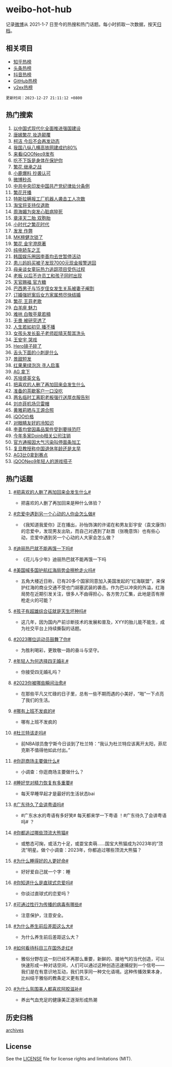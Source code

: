 # weibo-hot-hub

记录[微博](https://www.weibo.com)从 2021-1-7 日至今的热搜和热门话题。每小时抓取一次数据，按天[归档](archives)。

## 相关项目

- [知乎热榜](https://github.com/lonnyzhang423/zhihu-hot-hub)
- [头条热榜](https://github.com/lonnyzhang423/toutiao-hot-hub)
- [抖音热榜](https://github.com/lonnyzhang423/douyin-hot-hub)
- [GitHub热榜](https://github.com/lonnyzhang423/github-hot-hub)
- [v2ex热榜](https://github.com/lonnyzhang423/v2ex-hot-hub)


`更新时间：2023-12-27 21:11:12 +0800`

## 热门搜索

1. [以中国式现代化全面推进强国建设](https://m.weibo.cn/search?containerid=100103type%3D1%26t%3D10%26q%3D%23%E4%BB%A5%E4%B8%AD%E5%9B%BD%E5%BC%8F%E7%8E%B0%E4%BB%A3%E5%8C%96%E5%85%A8%E9%9D%A2%E6%8E%A8%E8%BF%9B%E5%BC%BA%E5%9B%BD%E5%BB%BA%E8%AE%BE%23&stream_entry_id=51&isnewpage=1&extparam=seat%3D1%26pos%3D0%26cate%3D10103%26stream_entry_id%3D51%26q%3D%2523%25E4%25BB%25A5%25E4%25B8%25AD%25E5%259B%25BD%25E5%25BC%258F%25E7%258E%25B0%25E4%25BB%25A3%25E5%258C%2596%25E5%2585%25A8%25E9%259D%25A2%25E6%258E%25A8%25E8%25BF%259B%25E5%25BC%25BA%25E5%259B%25BD%25E5%25BB%25BA%25E8%25AE%25BE%2523%26filter_type%3Drealtimehot%26c_type%3D51%26dgr%3D0%26display_time%3D1703682671%26pre_seqid%3D1703682671203029872224)
1. [唐嫣繁花 妆造颠覆](https://m.weibo.cn/search?containerid=100103type%3D1%26t%3D10%26q%3D%E5%94%90%E5%AB%A3%E7%B9%81%E8%8A%B1+%E5%A6%86%E9%80%A0%E9%A2%A0%E8%A6%86&stream_entry_id=31&isnewpage=1&extparam=seat%3D1%26filter_type%3Drealtimehot%26band_rank%3D1%26realpos%3D1%26c_type%3D31%26pos%3D0%26stream_entry_id%3D31%26lcate%3D5001%26flag%3D2%26cate%3D5001%26q%3D%25E5%2594%2590%25E5%25AB%25A3%25E7%25B9%2581%25E8%258A%25B1%2520%25E5%25A6%2586%25E9%2580%25A0%25E9%25A2%25A0%25E8%25A6%2586%26dgr%3D0%26display_time%3D1703682671%26pre_seqid%3D1703682671203029872224)
1. [柯洁 今后不会再发动态](https://m.weibo.cn/search?containerid=100103type%3D1%26t%3D10%26q%3D%E6%9F%AF%E6%B4%81+%E4%BB%8A%E5%90%8E%E4%B8%8D%E4%BC%9A%E5%86%8D%E5%8F%91%E5%8A%A8%E6%80%81&stream_entry_id=31&isnewpage=1&extparam=seat%3D1%26filter_type%3Drealtimehot%26band_rank%3D2%26realpos%3D2%26c_type%3D31%26pos%3D1%26stream_entry_id%3D31%26lcate%3D5001%26flag%3D2%26cate%3D5001%26q%3D%25E6%259F%25AF%25E6%25B4%2581%2520%25E4%25BB%258A%25E5%2590%258E%25E4%25B8%258D%25E4%25BC%259A%25E5%2586%258D%25E5%258F%2591%25E5%258A%25A8%25E6%2580%2581%26dgr%3D0%26display_time%3D1703682671%26pre_seqid%3D1703682671203029872224)
1. [我国八纵八横高铁网建成约80%](https://m.weibo.cn/search?containerid=100103type%3D1%26t%3D10%26q%3D%23%E6%88%91%E5%9B%BD%E5%85%AB%E7%BA%B5%E5%85%AB%E6%A8%AA%E9%AB%98%E9%93%81%E7%BD%91%E5%BB%BA%E6%88%90%E7%BA%A680%25%23&stream_entry_id=31&isnewpage=1&extparam=seat%3D1%26filter_type%3Drealtimehot%26band_rank%3D3%26realpos%3D3%26c_type%3D31%26pos%3D2%26stream_entry_id%3D31%26lcate%3D5001%26flag%3D0%26cate%3D5001%26q%3D%2523%25E6%2588%2591%25E5%259B%25BD%25E5%2585%25AB%25E7%25BA%25B5%25E5%2585%25AB%25E6%25A8%25AA%25E9%25AB%2598%25E9%2593%2581%25E7%25BD%2591%25E5%25BB%25BA%25E6%2588%2590%25E7%25BA%25A680%2525%2523%26dgr%3D0%26display_time%3D1703682671%26pre_seqid%3D1703682671203029872224)
1. [来看iQOONeo9发布](https://m.weibo.cn/search?containerid=100103type%3D1%26t%3D10%26q%3D%23%E6%9D%A5%E7%9C%8BiQOONeo9%E5%8F%91%E5%B8%83%23&stream_entry_id=31&isnewpage=1&extparam=seat%3D1%26topic_ad%3D1%26adid%3D216024%26band_rank%3D4%26is_ad_pos%3D1%26c_type%3D31%26pos%3D3%26stream_entry_id%3D31%26filter_type%3Drealtimehot%26lcate%3D5001%26cate%3D5001%26q%3D%2523%25E6%259D%25A5%25E7%259C%258BiQOONeo9%25E5%258F%2591%25E5%25B8%2583%2523%26dgr%3D0%26display_time%3D1703682671%26pre_seqid%3D1703682671203029872224)
1. [吃不下饭是身体在保护你](https://m.weibo.cn/search?containerid=100103type%3D1%26t%3D10%26q%3D%E5%90%83%E4%B8%8D%E4%B8%8B%E9%A5%AD%E6%98%AF%E8%BA%AB%E4%BD%93%E5%9C%A8%E4%BF%9D%E6%8A%A4%E4%BD%A0&stream_entry_id=31&isnewpage=1&extparam=seat%3D1%26filter_type%3Drealtimehot%26band_rank%3D4%26realpos%3D4%26c_type%3D31%26pos%3D4%26stream_entry_id%3D31%26lcate%3D5001%26flag%3D2%26cate%3D5001%26q%3D%25E5%2590%2583%25E4%25B8%258D%25E4%25B8%258B%25E9%25A5%25AD%25E6%2598%25AF%25E8%25BA%25AB%25E4%25BD%2593%25E5%259C%25A8%25E4%25BF%259D%25E6%258A%25A4%25E4%25BD%25A0%26dgr%3D0%26display_time%3D1703682671%26pre_seqid%3D1703682671203029872224)
1. [繁花 继承之战](https://m.weibo.cn/search?containerid=100103type%3D1%26t%3D10%26q%3D%E7%B9%81%E8%8A%B1+%E7%BB%A7%E6%89%BF%E4%B9%8B%E6%88%98&stream_entry_id=31&isnewpage=1&extparam=seat%3D1%26filter_type%3Drealtimehot%26band_rank%3D5%26realpos%3D5%26c_type%3D31%26pos%3D5%26stream_entry_id%3D31%26lcate%3D5001%26flag%3D1%26cate%3D5001%26q%3D%25E7%25B9%2581%25E8%258A%25B1%2520%25E7%25BB%25A7%25E6%2589%25BF%25E4%25B9%258B%25E6%2588%2598%26dgr%3D0%26display_time%3D1703682671%26pre_seqid%3D1703682671203029872224)
1. [小鹿爆料 抄袭认可](https://m.weibo.cn/search?containerid=100103type%3D1%26t%3D10%26q%3D%E5%B0%8F%E9%B9%BF%E7%88%86%E6%96%99+%E6%8A%84%E8%A2%AD%E8%AE%A4%E5%8F%AF&stream_entry_id=31&isnewpage=1&extparam=seat%3D1%26filter_type%3Drealtimehot%26band_rank%3D6%26realpos%3D6%26c_type%3D31%26pos%3D6%26stream_entry_id%3D31%26lcate%3D5001%26flag%3D0%26cate%3D5001%26q%3D%25E5%25B0%258F%25E9%25B9%25BF%25E7%2588%2586%25E6%2596%2599%2520%25E6%258A%2584%25E8%25A2%25AD%25E8%25AE%25A4%25E5%258F%25AF%26dgr%3D0%26display_time%3D1703682671%26pre_seqid%3D1703682671203029872224)
1. [微博秒杀](https://m.weibo.cn/search?containerid=100103type%3D1%26t%3D10%26q%3D%23%E5%BE%AE%E5%8D%9A%E7%A7%92%E6%9D%80%23&stream_entry_id=31&isnewpage=1&extparam=seat%3D1%26adid%3D215471%26band_rank%3D7%26is_ad_pos%3D1%26c_type%3D31%26pos%3D7%26stream_entry_id%3D31%26filter_type%3Drealtimehot%26lcate%3D5001%26cate%3D5001%26q%3D%2523%25E5%25BE%25AE%25E5%258D%259A%25E7%25A7%2592%25E6%259D%2580%2523%26dgr%3D0%26display_time%3D1703682671%26pre_seqid%3D1703682671203029872224)
1. [中共中央印发中国共产党纪律处分条例](https://m.weibo.cn/search?containerid=100103type%3D1%26t%3D10%26q%3D%23%E4%B8%AD%E5%85%B1%E4%B8%AD%E5%A4%AE%E5%8D%B0%E5%8F%91%E4%B8%AD%E5%9B%BD%E5%85%B1%E4%BA%A7%E5%85%9A%E7%BA%AA%E5%BE%8B%E5%A4%84%E5%88%86%E6%9D%A1%E4%BE%8B%23&stream_entry_id=31&isnewpage=1&extparam=seat%3D1%26filter_type%3Drealtimehot%26band_rank%3D7%26realpos%3D7%26c_type%3D31%26pos%3D8%26stream_entry_id%3D31%26lcate%3D5001%26flag%3D1%26cate%3D5001%26q%3D%2523%25E4%25B8%25AD%25E5%2585%25B1%25E4%25B8%25AD%25E5%25A4%25AE%25E5%258D%25B0%25E5%258F%2591%25E4%25B8%25AD%25E5%259B%25BD%25E5%2585%25B1%25E4%25BA%25A7%25E5%2585%259A%25E7%25BA%25AA%25E5%25BE%258B%25E5%25A4%2584%25E5%2588%2586%25E6%259D%25A1%25E4%25BE%258B%2523%26dgr%3D0%26display_time%3D1703682671%26pre_seqid%3D1703682671203029872224)
1. [繁花开播](https://m.weibo.cn/search?containerid=100103type%3D1%26t%3D10%26q%3D%E7%B9%81%E8%8A%B1%E5%BC%80%E6%92%AD&stream_entry_id=31&isnewpage=1&extparam=seat%3D1%26filter_type%3Drealtimehot%26band_rank%3D8%26realpos%3D8%26c_type%3D31%26pos%3D9%26stream_entry_id%3D31%26lcate%3D5001%26flag%3D0%26cate%3D5001%26q%3D%25E7%25B9%2581%25E8%258A%25B1%25E5%25BC%2580%25E6%2592%25AD%26dgr%3D0%26display_time%3D1703682671%26pre_seqid%3D1703682671203029872224)
1. [特斯拉瞒报工厂机器人袭击工人次数](https://m.weibo.cn/search?containerid=100103type%3D1%26t%3D10%26q%3D%23%E7%89%B9%E6%96%AF%E6%8B%89%E7%9E%92%E6%8A%A5%E5%B7%A5%E5%8E%82%E6%9C%BA%E5%99%A8%E4%BA%BA%E8%A2%AD%E5%87%BB%E5%B7%A5%E4%BA%BA%E6%AC%A1%E6%95%B0%23&stream_entry_id=31&isnewpage=1&extparam=seat%3D1%26filter_type%3Drealtimehot%26band_rank%3D9%26realpos%3D9%26c_type%3D31%26pos%3D10%26stream_entry_id%3D31%26lcate%3D5001%26flag%3D1%26cate%3D5001%26q%3D%2523%25E7%2589%25B9%25E6%2596%25AF%25E6%258B%2589%25E7%259E%2592%25E6%258A%25A5%25E5%25B7%25A5%25E5%258E%2582%25E6%259C%25BA%25E5%2599%25A8%25E4%25BA%25BA%25E8%25A2%25AD%25E5%2587%25BB%25E5%25B7%25A5%25E4%25BA%25BA%25E6%25AC%25A1%25E6%2595%25B0%2523%26dgr%3D0%26display_time%3D1703682671%26pre_seqid%3D1703682671203029872224)
1. [淘宝将支持仅退款](https://m.weibo.cn/search?containerid=100103type%3D1%26t%3D10%26q%3D%23%E6%B7%98%E5%AE%9D%E5%B0%86%E6%94%AF%E6%8C%81%E4%BB%85%E9%80%80%E6%AC%BE%23&stream_entry_id=31&isnewpage=1&extparam=seat%3D1%26filter_type%3Drealtimehot%26band_rank%3D10%26realpos%3D10%26c_type%3D31%26pos%3D11%26stream_entry_id%3D31%26lcate%3D5001%26flag%3D0%26cate%3D5001%26q%3D%2523%25E6%25B7%2598%25E5%25AE%259D%25E5%25B0%2586%25E6%2594%25AF%25E6%258C%2581%25E4%25BB%2585%25E9%2580%2580%25E6%25AC%25BE%2523%26dgr%3D0%26display_time%3D1703682671%26pre_seqid%3D1703682671203029872224)
1. [周海媚为突发心脏病猝死](https://m.weibo.cn/search?containerid=100103type%3D1%26t%3D10%26q%3D%23%E5%91%A8%E6%B5%B7%E5%AA%9A%E4%B8%BA%E7%AA%81%E5%8F%91%E5%BF%83%E8%84%8F%E7%97%85%E7%8C%9D%E6%AD%BB%23&stream_entry_id=31&isnewpage=1&extparam=seat%3D1%26filter_type%3Drealtimehot%26band_rank%3D11%26realpos%3D11%26c_type%3D31%26pos%3D12%26stream_entry_id%3D31%26lcate%3D5001%26flag%3D2%26cate%3D5001%26q%3D%2523%25E5%2591%25A8%25E6%25B5%25B7%25E5%25AA%259A%25E4%25B8%25BA%25E7%25AA%2581%25E5%258F%2591%25E5%25BF%2583%25E8%2584%258F%25E7%2597%2585%25E7%258C%259D%25E6%25AD%25BB%2523%26dgr%3D0%26display_time%3D1703682671%26pre_seqid%3D1703682671203029872224)
1. [章泽天二胎 双胞胎](https://m.weibo.cn/search?containerid=100103type%3D1%26t%3D10%26q%3D%E7%AB%A0%E6%B3%BD%E5%A4%A9%E4%BA%8C%E8%83%8E+%E5%8F%8C%E8%83%9E%E8%83%8E&stream_entry_id=31&isnewpage=1&extparam=seat%3D1%26filter_type%3Drealtimehot%26band_rank%3D12%26realpos%3D12%26c_type%3D31%26pos%3D13%26stream_entry_id%3D31%26lcate%3D5001%26flag%3D2%26cate%3D5001%26q%3D%25E7%25AB%25A0%25E6%25B3%25BD%25E5%25A4%25A9%25E4%25BA%258C%25E8%2583%258E%2520%25E5%258F%258C%25E8%2583%259E%25E8%2583%258E%26dgr%3D0%26display_time%3D1703682671%26pre_seqid%3D1703682671203029872224)
1. [小时代之繁花时代](https://m.weibo.cn/search?containerid=100103type%3D1%26t%3D10%26q%3D%E5%B0%8F%E6%97%B6%E4%BB%A3%E4%B9%8B%E7%B9%81%E8%8A%B1%E6%97%B6%E4%BB%A3&stream_entry_id=31&isnewpage=1&extparam=seat%3D1%26filter_type%3Drealtimehot%26band_rank%3D13%26realpos%3D13%26c_type%3D31%26pos%3D14%26stream_entry_id%3D31%26lcate%3D5001%26flag%3D1%26cate%3D5001%26q%3D%25E5%25B0%258F%25E6%2597%25B6%25E4%25BB%25A3%25E4%25B9%258B%25E7%25B9%2581%25E8%258A%25B1%25E6%2597%25B6%25E4%25BB%25A3%26dgr%3D0%26display_time%3D1703682671%26pre_seqid%3D1703682671203029872224)
1. [发发 作弊](https://m.weibo.cn/search?containerid=100103type%3D1%26t%3D10%26q%3D%E5%8F%91%E5%8F%91+%E4%BD%9C%E5%BC%8A&stream_entry_id=31&isnewpage=1&extparam=seat%3D1%26filter_type%3Drealtimehot%26band_rank%3D14%26realpos%3D14%26c_type%3D31%26pos%3D15%26stream_entry_id%3D31%26lcate%3D5001%26flag%3D1%26cate%3D5001%26q%3D%25E5%258F%2591%25E5%258F%2591%2520%25E4%25BD%259C%25E5%25BC%258A%26dgr%3D0%26display_time%3D1703682671%26pre_seqid%3D1703682671203029872224)
1. [MK檀健次锁了](https://m.weibo.cn/search?containerid=100103type%3D1%26t%3D10%26q%3D%23MK%E6%AA%80%E5%81%A5%E6%AC%A1%E9%94%81%E4%BA%86%23&stream_entry_id=31&isnewpage=1&extparam=seat%3D1%26adid%3D216356%26band_rank%3D15%26realpos%3D15%26filter_type%3Drealtimehot%26lcate%3D5001%26pos%3D16%26stream_entry_id%3D31%26flag%3D0%26cate%3D5001%26c_type%3D31%26q%3D%2523MK%25E6%25AA%2580%25E5%2581%25A5%25E6%25AC%25A1%25E9%2594%2581%25E4%25BA%2586%2523%26dgr%3D0%26display_time%3D1703682671%26pre_seqid%3D1703682671203029872224)
1. [繁花 金宇澄原著](https://m.weibo.cn/search?containerid=100103type%3D1%26t%3D10%26q%3D%E7%B9%81%E8%8A%B1+%E9%87%91%E5%AE%87%E6%BE%84%E5%8E%9F%E8%91%97&stream_entry_id=31&isnewpage=1&extparam=seat%3D1%26filter_type%3Drealtimehot%26band_rank%3D16%26realpos%3D16%26c_type%3D31%26pos%3D17%26stream_entry_id%3D31%26lcate%3D5001%26flag%3D1%26cate%3D5001%26q%3D%25E7%25B9%2581%25E8%258A%25B1%2520%25E9%2587%2591%25E5%25AE%2587%25E6%25BE%2584%25E5%258E%259F%25E8%2591%2597%26dgr%3D0%26display_time%3D1703682671%26pre_seqid%3D1703682671203029872224)
1. [纯电轿车之王](https://m.weibo.cn/search?containerid=100103type%3D1%26t%3D10%26q%3D%23%E7%BA%AF%E7%94%B5%E8%BD%BF%E8%BD%A6%E4%B9%8B%E7%8E%8B%23&stream_entry_id=31&isnewpage=1&extparam=seat%3D1%26adid%3D216028%26band_rank%3D17%26realpos%3D17%26filter_type%3Drealtimehot%26lcate%3D5001%26pos%3D18%26stream_entry_id%3D31%26flag%3D0%26cate%3D5001%26c_type%3D31%26q%3D%2523%25E7%25BA%25AF%25E7%2594%25B5%25E8%25BD%25BF%25E8%25BD%25A6%25E4%25B9%258B%25E7%258E%258B%2523%26dgr%3D0%26display_time%3D1703682671%26pre_seqid%3D1703682671203029872224)
1. [韩国娱乐圈因李善均去世暂停活动](https://m.weibo.cn/search?containerid=100103type%3D1%26t%3D10%26q%3D%23%E9%9F%A9%E5%9B%BD%E5%A8%B1%E4%B9%90%E5%9C%88%E5%9B%A0%E6%9D%8E%E5%96%84%E5%9D%87%E5%8E%BB%E4%B8%96%E6%9A%82%E5%81%9C%E6%B4%BB%E5%8A%A8%23&stream_entry_id=31&isnewpage=1&extparam=seat%3D1%26filter_type%3Drealtimehot%26band_rank%3D18%26realpos%3D18%26c_type%3D31%26pos%3D19%26stream_entry_id%3D31%26lcate%3D5001%26flag%3D2%26cate%3D5001%26q%3D%2523%25E9%259F%25A9%25E5%259B%25BD%25E5%25A8%25B1%25E4%25B9%2590%25E5%259C%2588%25E5%259B%25A0%25E6%259D%258E%25E5%2596%2584%25E5%259D%2587%25E5%258E%25BB%25E4%25B8%2596%25E6%259A%2582%25E5%2581%259C%25E6%25B4%25BB%25E5%258A%25A8%2523%26dgr%3D0%26display_time%3D1703682671%26pre_seqid%3D1703682671203029872224)
1. [患儿妈妈买被子发现7000元现金报警送回](https://m.weibo.cn/search?containerid=100103type%3D1%26t%3D10%26q%3D%23%E6%82%A3%E5%84%BF%E5%A6%88%E5%A6%88%E4%B9%B0%E8%A2%AB%E5%AD%90%E5%8F%91%E7%8E%B07000%E5%85%83%E7%8E%B0%E9%87%91%E6%8A%A5%E8%AD%A6%E9%80%81%E5%9B%9E%23&stream_entry_id=31&isnewpage=1&extparam=seat%3D1%26filter_type%3Drealtimehot%26band_rank%3D19%26realpos%3D19%26c_type%3D31%26pos%3D20%26stream_entry_id%3D31%26lcate%3D5001%26flag%3D32768%26cate%3D5001%26q%3D%2523%25E6%2582%25A3%25E5%2584%25BF%25E5%25A6%2588%25E5%25A6%2588%25E4%25B9%25B0%25E8%25A2%25AB%25E5%25AD%2590%25E5%258F%2591%25E7%258E%25B07000%25E5%2585%2583%25E7%258E%25B0%25E9%2587%2591%25E6%258A%25A5%25E8%25AD%25A6%25E9%2580%2581%25E5%259B%259E%2523%26dgr%3D0%26display_time%3D1703682671%26pre_seqid%3D1703682671203029872224)
1. [母亲谈女童玩热力追踪项目受伤过程](https://m.weibo.cn/search?containerid=100103type%3D1%26t%3D10%26q%3D%23%E6%AF%8D%E4%BA%B2%E8%B0%88%E5%A5%B3%E7%AB%A5%E7%8E%A9%E7%83%AD%E5%8A%9B%E8%BF%BD%E8%B8%AA%E9%A1%B9%E7%9B%AE%E5%8F%97%E4%BC%A4%E8%BF%87%E7%A8%8B%23&stream_entry_id=31&isnewpage=1&extparam=seat%3D1%26filter_type%3Drealtimehot%26band_rank%3D20%26realpos%3D20%26c_type%3D31%26pos%3D21%26stream_entry_id%3D31%26lcate%3D5001%26flag%3D1%26cate%3D5001%26q%3D%2523%25E6%25AF%258D%25E4%25BA%25B2%25E8%25B0%2588%25E5%25A5%25B3%25E7%25AB%25A5%25E7%258E%25A9%25E7%2583%25AD%25E5%258A%259B%25E8%25BF%25BD%25E8%25B8%25AA%25E9%25A1%25B9%25E7%259B%25AE%25E5%258F%2597%25E4%25BC%25A4%25E8%25BF%2587%25E7%25A8%258B%2523%26dgr%3D0%26display_time%3D1703682671%26pre_seqid%3D1703682671203029872224)
1. [老板 以后不许员工和孩子同时出现](https://m.weibo.cn/search?containerid=100103type%3D1%26t%3D10%26q%3D%E8%80%81%E6%9D%BF+%E4%BB%A5%E5%90%8E%E4%B8%8D%E8%AE%B8%E5%91%98%E5%B7%A5%E5%92%8C%E5%AD%A9%E5%AD%90%E5%90%8C%E6%97%B6%E5%87%BA%E7%8E%B0&stream_entry_id=31&isnewpage=1&extparam=seat%3D1%26filter_type%3Drealtimehot%26band_rank%3D21%26realpos%3D21%26c_type%3D31%26pos%3D22%26stream_entry_id%3D31%26lcate%3D5001%26flag%3D1%26cate%3D5001%26q%3D%25E8%2580%2581%25E6%259D%25BF%2520%25E4%25BB%25A5%25E5%2590%258E%25E4%25B8%258D%25E8%25AE%25B8%25E5%2591%2598%25E5%25B7%25A5%25E5%2592%258C%25E5%25AD%25A9%25E5%25AD%2590%25E5%2590%258C%25E6%2597%25B6%25E5%2587%25BA%25E7%258E%25B0%26dgr%3D0%26display_time%3D1703682671%26pre_seqid%3D1703682671203029872224)
1. [天官赐福 官方糖](https://m.weibo.cn/search?containerid=100103type%3D1%26t%3D10%26q%3D%E5%A4%A9%E5%AE%98%E8%B5%90%E7%A6%8F+%E5%AE%98%E6%96%B9%E7%B3%96&stream_entry_id=31&isnewpage=1&extparam=seat%3D1%26filter_type%3Drealtimehot%26band_rank%3D22%26realpos%3D22%26c_type%3D31%26pos%3D23%26stream_entry_id%3D31%26lcate%3D5001%26flag%3D1%26cate%3D5001%26q%3D%25E5%25A4%25A9%25E5%25AE%2598%25E8%25B5%2590%25E7%25A6%258F%2520%25E5%25AE%2598%25E6%2596%25B9%25E7%25B3%2596%26dgr%3D0%26display_time%3D1703682671%26pre_seqid%3D1703682671203029872224)
1. [巴西男子与15岁侄女发生关系被妻子阉割](https://m.weibo.cn/search?containerid=100103type%3D1%26t%3D10%26q%3D%23%E5%B7%B4%E8%A5%BF%E7%94%B7%E5%AD%90%E4%B8%8E15%E5%B2%81%E4%BE%84%E5%A5%B3%E5%8F%91%E7%94%9F%E5%85%B3%E7%B3%BB%E8%A2%AB%E5%A6%BB%E5%AD%90%E9%98%89%E5%89%B2%23&stream_entry_id=31&isnewpage=1&extparam=seat%3D1%26filter_type%3Drealtimehot%26band_rank%3D23%26realpos%3D23%26c_type%3D31%26pos%3D24%26stream_entry_id%3D31%26lcate%3D5001%26flag%3D0%26cate%3D5001%26q%3D%2523%25E5%25B7%25B4%25E8%25A5%25BF%25E7%2594%25B7%25E5%25AD%2590%25E4%25B8%258E15%25E5%25B2%2581%25E4%25BE%2584%25E5%25A5%25B3%25E5%258F%2591%25E7%2594%259F%25E5%2585%25B3%25E7%25B3%25BB%25E8%25A2%25AB%25E5%25A6%25BB%25E5%25AD%2590%25E9%2598%2589%25E5%2589%25B2%2523%26dgr%3D0%26display_time%3D1703682671%26pre_seqid%3D1703682671203029872224)
1. [订婚强奸案后女方家属想尽快结婚](https://m.weibo.cn/search?containerid=100103type%3D1%26t%3D10%26q%3D%23%E8%AE%A2%E5%A9%9A%E5%BC%BA%E5%A5%B8%E6%A1%88%E5%90%8E%E5%A5%B3%E6%96%B9%E5%AE%B6%E5%B1%9E%E6%83%B3%E5%B0%BD%E5%BF%AB%E7%BB%93%E5%A9%9A%23&stream_entry_id=31&isnewpage=1&extparam=seat%3D1%26filter_type%3Drealtimehot%26band_rank%3D24%26realpos%3D24%26c_type%3D31%26pos%3D25%26stream_entry_id%3D31%26lcate%3D5001%26flag%3D1%26cate%3D5001%26q%3D%2523%25E8%25AE%25A2%25E5%25A9%259A%25E5%25BC%25BA%25E5%25A5%25B8%25E6%25A1%2588%25E5%2590%258E%25E5%25A5%25B3%25E6%2596%25B9%25E5%25AE%25B6%25E5%25B1%259E%25E6%2583%25B3%25E5%25B0%25BD%25E5%25BF%25AB%25E7%25BB%2593%25E5%25A9%259A%2523%26dgr%3D0%26display_time%3D1703682671%26pre_seqid%3D1703682671203029872224)
1. [繁花 王菲老歌](https://m.weibo.cn/search?containerid=100103type%3D1%26t%3D10%26q%3D%E7%B9%81%E8%8A%B1+%E7%8E%8B%E8%8F%B2%E8%80%81%E6%AD%8C&stream_entry_id=31&isnewpage=1&extparam=seat%3D1%26filter_type%3Drealtimehot%26band_rank%3D25%26realpos%3D25%26c_type%3D31%26pos%3D26%26stream_entry_id%3D31%26lcate%3D5001%26flag%3D1%26cate%3D5001%26q%3D%25E7%25B9%2581%25E8%258A%25B1%2520%25E7%258E%258B%25E8%258F%25B2%25E8%2580%2581%25E6%25AD%258C%26dgr%3D0%26display_time%3D1703682671%26pre_seqid%3D1703682671203029872224)
1. [白羊座 魅力](https://m.weibo.cn/search?containerid=100103type%3D1%26t%3D10%26q%3D%E7%99%BD%E7%BE%8A%E5%BA%A7+%E9%AD%85%E5%8A%9B&stream_entry_id=31&isnewpage=1&extparam=seat%3D1%26filter_type%3Drealtimehot%26band_rank%3D26%26realpos%3D26%26c_type%3D31%26pos%3D27%26stream_entry_id%3D31%26lcate%3D5001%26flag%3D1%26cate%3D5001%26q%3D%25E7%2599%25BD%25E7%25BE%258A%25E5%25BA%25A7%2520%25E9%25AD%2585%25E5%258A%259B%26dgr%3D0%26display_time%3D1703682671%26pre_seqid%3D1703682671203029872224)
1. [难哄 白敬亭章若楠](https://m.weibo.cn/search?containerid=100103type%3D1%26t%3D10%26q%3D%E9%9A%BE%E5%93%84+%E7%99%BD%E6%95%AC%E4%BA%AD%E7%AB%A0%E8%8B%A5%E6%A5%A0&stream_entry_id=31&isnewpage=1&extparam=seat%3D1%26filter_type%3Drealtimehot%26band_rank%3D27%26realpos%3D27%26c_type%3D31%26pos%3D28%26stream_entry_id%3D31%26lcate%3D5001%26flag%3D0%26cate%3D5001%26q%3D%25E9%259A%25BE%25E5%2593%2584%2520%25E7%2599%25BD%25E6%2595%25AC%25E4%25BA%25AD%25E7%25AB%25A0%25E8%258B%25A5%25E6%25A5%25A0%26dgr%3D0%26display_time%3D1703682671%26pre_seqid%3D1703682671203029872224)
1. [无畏 被研究透了](https://m.weibo.cn/search?containerid=100103type%3D1%26t%3D10%26q%3D%E6%97%A0%E7%95%8F+%E8%A2%AB%E7%A0%94%E7%A9%B6%E9%80%8F%E4%BA%86&stream_entry_id=31&isnewpage=1&extparam=seat%3D1%26filter_type%3Drealtimehot%26band_rank%3D28%26realpos%3D28%26c_type%3D31%26pos%3D29%26stream_entry_id%3D31%26lcate%3D5001%26flag%3D1%26cate%3D5001%26q%3D%25E6%2597%25A0%25E7%2595%258F%2520%25E8%25A2%25AB%25E7%25A0%2594%25E7%25A9%25B6%25E9%2580%258F%25E4%25BA%2586%26dgr%3D0%26display_time%3D1703682671%26pre_seqid%3D1703682671203029872224)
1. [人生若如初见 播不播](https://m.weibo.cn/search?containerid=100103type%3D1%26t%3D10%26q%3D%E4%BA%BA%E7%94%9F%E8%8B%A5%E5%A6%82%E5%88%9D%E8%A7%81+%E6%92%AD%E4%B8%8D%E6%92%AD&stream_entry_id=31&isnewpage=1&extparam=seat%3D1%26filter_type%3Drealtimehot%26band_rank%3D29%26realpos%3D29%26c_type%3D31%26pos%3D30%26stream_entry_id%3D31%26lcate%3D5001%26flag%3D0%26cate%3D5001%26q%3D%25E4%25BA%25BA%25E7%2594%259F%25E8%258B%25A5%25E5%25A6%2582%25E5%2588%259D%25E8%25A7%2581%2520%25E6%2592%25AD%25E4%25B8%258D%25E6%2592%25AD%26dgr%3D0%26display_time%3D1703682671%26pre_seqid%3D1703682671203029872224)
1. [女孩头发长虱子老师趁晴天帮其洗头](https://m.weibo.cn/search?containerid=100103type%3D1%26t%3D10%26q%3D%23%E5%A5%B3%E5%AD%A9%E5%A4%B4%E5%8F%91%E9%95%BF%E8%99%B1%E5%AD%90%E8%80%81%E5%B8%88%E8%B6%81%E6%99%B4%E5%A4%A9%E5%B8%AE%E5%85%B6%E6%B4%97%E5%A4%B4%23&stream_entry_id=31&isnewpage=1&extparam=seat%3D1%26filter_type%3Drealtimehot%26band_rank%3D30%26realpos%3D30%26c_type%3D31%26pos%3D31%26stream_entry_id%3D31%26lcate%3D5001%26flag%3D32768%26cate%3D5001%26q%3D%2523%25E5%25A5%25B3%25E5%25AD%25A9%25E5%25A4%25B4%25E5%258F%2591%25E9%2595%25BF%25E8%2599%25B1%25E5%25AD%2590%25E8%2580%2581%25E5%25B8%2588%25E8%25B6%2581%25E6%2599%25B4%25E5%25A4%25A9%25E5%25B8%25AE%25E5%2585%25B6%25E6%25B4%2597%25E5%25A4%25B4%2523%26dgr%3D0%26display_time%3D1703682671%26pre_seqid%3D1703682671203029872224)
1. [王安宇 哭戏](https://m.weibo.cn/search?containerid=100103type%3D1%26t%3D10%26q%3D%E7%8E%8B%E5%AE%89%E5%AE%87+%E5%93%AD%E6%88%8F&stream_entry_id=31&isnewpage=1&extparam=seat%3D1%26filter_type%3Drealtimehot%26band_rank%3D31%26realpos%3D31%26c_type%3D31%26pos%3D32%26stream_entry_id%3D31%26lcate%3D5001%26flag%3D0%26cate%3D5001%26q%3D%25E7%258E%258B%25E5%25AE%2589%25E5%25AE%2587%2520%25E5%2593%25AD%25E6%2588%258F%26dgr%3D0%26display_time%3D1703682671%26pre_seqid%3D1703682671203029872224)
1. [Hero镜子碎了](https://m.weibo.cn/search?containerid=100103type%3D1%26t%3D10%26q%3D%23Hero%E9%95%9C%E5%AD%90%E7%A2%8E%E4%BA%86%23&stream_entry_id=31&isnewpage=1&extparam=seat%3D1%26filter_type%3Drealtimehot%26band_rank%3D32%26realpos%3D32%26c_type%3D31%26pos%3D33%26stream_entry_id%3D31%26lcate%3D5001%26flag%3D0%26cate%3D5001%26q%3D%2523Hero%25E9%2595%259C%25E5%25AD%2590%25E7%25A2%258E%25E4%25BA%2586%2523%26dgr%3D0%26display_time%3D1703682671%26pre_seqid%3D1703682671203029872224)
1. [舌头下面的小刺是什么](https://m.weibo.cn/search?containerid=100103type%3D1%26t%3D10%26q%3D%E8%88%8C%E5%A4%B4%E4%B8%8B%E9%9D%A2%E7%9A%84%E5%B0%8F%E5%88%BA%E6%98%AF%E4%BB%80%E4%B9%88&stream_entry_id=31&isnewpage=1&extparam=seat%3D1%26filter_type%3Drealtimehot%26band_rank%3D33%26realpos%3D33%26c_type%3D31%26pos%3D34%26stream_entry_id%3D31%26lcate%3D5001%26flag%3D1%26cate%3D5001%26q%3D%25E8%2588%258C%25E5%25A4%25B4%25E4%25B8%258B%25E9%259D%25A2%25E7%259A%2584%25E5%25B0%258F%25E5%2588%25BA%25E6%2598%25AF%25E4%25BB%2580%25E4%25B9%2588%26dgr%3D0%26display_time%3D1703682671%26pre_seqid%3D1703682671203029872224)
1. [景甜短发](https://m.weibo.cn/search?containerid=100103type%3D1%26t%3D10%26q%3D%E6%99%AF%E7%94%9C%E7%9F%AD%E5%8F%91&stream_entry_id=31&isnewpage=1&extparam=seat%3D1%26filter_type%3Drealtimehot%26band_rank%3D34%26realpos%3D34%26c_type%3D31%26pos%3D35%26stream_entry_id%3D31%26lcate%3D5001%26flag%3D0%26cate%3D5001%26q%3D%25E6%2599%25AF%25E7%2594%259C%25E7%259F%25AD%25E5%258F%2591%26dgr%3D0%26display_time%3D1703682671%26pre_seqid%3D1703682671203029872224)
1. [红果果绿泡泡 寻人启事](https://m.weibo.cn/search?containerid=100103type%3D1%26t%3D10%26q%3D%E7%BA%A2%E6%9E%9C%E6%9E%9C%E7%BB%BF%E6%B3%A1%E6%B3%A1+%E5%AF%BB%E4%BA%BA%E5%90%AF%E4%BA%8B&stream_entry_id=31&isnewpage=1&extparam=seat%3D1%26filter_type%3Drealtimehot%26band_rank%3D35%26realpos%3D35%26c_type%3D31%26pos%3D36%26stream_entry_id%3D31%26lcate%3D5001%26flag%3D0%26cate%3D5001%26q%3D%25E7%25BA%25A2%25E6%259E%259C%25E6%259E%259C%25E7%25BB%25BF%25E6%25B3%25A1%25E6%25B3%25A1%2520%25E5%25AF%25BB%25E4%25BA%25BA%25E5%2590%25AF%25E4%25BA%258B%26dgr%3D0%26display_time%3D1703682671%26pre_seqid%3D1703682671203029872224)
1. [AG 拿下](https://m.weibo.cn/search?containerid=100103type%3D1%26t%3D10%26q%3DAG+%E6%8B%BF%E4%B8%8B&stream_entry_id=31&isnewpage=1&extparam=seat%3D1%26filter_type%3Drealtimehot%26band_rank%3D36%26realpos%3D36%26c_type%3D31%26pos%3D37%26stream_entry_id%3D31%26lcate%3D5001%26flag%3D0%26cate%3D5001%26q%3DAG%2520%25E6%258B%25BF%25E4%25B8%258B%26dgr%3D0%26display_time%3D1703682671%26pre_seqid%3D1703682671203029872224)
1. [苏培盛英文名](https://m.weibo.cn/search?containerid=100103type%3D1%26t%3D10%26q%3D%E8%8B%8F%E5%9F%B9%E7%9B%9B%E8%8B%B1%E6%96%87%E5%90%8D&stream_entry_id=31&isnewpage=1&extparam=seat%3D1%26filter_type%3Drealtimehot%26band_rank%3D37%26realpos%3D37%26c_type%3D31%26pos%3D38%26stream_entry_id%3D31%26lcate%3D5001%26flag%3D1%26cate%3D5001%26q%3D%25E8%258B%258F%25E5%259F%25B9%25E7%259B%259B%25E8%258B%25B1%25E6%2596%2587%25E5%2590%258D%26dgr%3D0%26display_time%3D1703682671%26pre_seqid%3D1703682671203029872224)
1. [把喜欢的人删了再加回来会发生什么](https://m.weibo.cn/search?containerid=100103type%3D1%26t%3D10%26q%3D%23%E6%8A%8A%E5%96%9C%E6%AC%A2%E7%9A%84%E4%BA%BA%E5%88%A0%E4%BA%86%E5%86%8D%E5%8A%A0%E5%9B%9E%E6%9D%A5%E4%BC%9A%E5%8F%91%E7%94%9F%E4%BB%80%E4%B9%88%23&stream_entry_id=31&isnewpage=1&extparam=seat%3D1%26filter_type%3Drealtimehot%26band_rank%3D38%26realpos%3D38%26c_type%3D31%26pos%3D39%26stream_entry_id%3D31%26lcate%3D5001%26flag%3D0%26cate%3D5001%26q%3D%2523%25E6%258A%258A%25E5%2596%259C%25E6%25AC%25A2%25E7%259A%2584%25E4%25BA%25BA%25E5%2588%25A0%25E4%25BA%2586%25E5%2586%258D%25E5%258A%25A0%25E5%259B%259E%25E6%259D%25A5%25E4%25BC%259A%25E5%258F%2591%25E7%2594%259F%25E4%25BB%2580%25E4%25B9%2588%2523%26dgr%3D0%26display_time%3D1703682671%26pre_seqid%3D1703682671203029872224)
1. [准备的茶歇客户一口没吃](https://m.weibo.cn/search?containerid=100103type%3D1%26t%3D10%26q%3D%E5%87%86%E5%A4%87%E7%9A%84%E8%8C%B6%E6%AD%87%E5%AE%A2%E6%88%B7%E4%B8%80%E5%8F%A3%E6%B2%A1%E5%90%83&stream_entry_id=31&isnewpage=1&extparam=seat%3D1%26filter_type%3Drealtimehot%26band_rank%3D39%26realpos%3D39%26c_type%3D31%26pos%3D40%26stream_entry_id%3D31%26lcate%3D5001%26flag%3D1%26cate%3D5001%26q%3D%25E5%2587%2586%25E5%25A4%2587%25E7%259A%2584%25E8%258C%25B6%25E6%25AD%2587%25E5%25AE%25A2%25E6%2588%25B7%25E4%25B8%2580%25E5%258F%25A3%25E6%25B2%25A1%25E5%2590%2583%26dgr%3D0%26display_time%3D1703682671%26pre_seqid%3D1703682671203029872224)
1. [两名临时工离职老板强行送厚衣服告别](https://m.weibo.cn/search?containerid=100103type%3D1%26t%3D10%26q%3D%23%E4%B8%A4%E5%90%8D%E4%B8%B4%E6%97%B6%E5%B7%A5%E7%A6%BB%E8%81%8C%E8%80%81%E6%9D%BF%E5%BC%BA%E8%A1%8C%E9%80%81%E5%8E%9A%E8%A1%A3%E6%9C%8D%E5%91%8A%E5%88%AB%23&stream_entry_id=31&isnewpage=1&extparam=seat%3D1%26filter_type%3Drealtimehot%26band_rank%3D40%26realpos%3D40%26c_type%3D31%26pos%3D41%26stream_entry_id%3D31%26lcate%3D5001%26flag%3D32768%26cate%3D5001%26q%3D%2523%25E4%25B8%25A4%25E5%2590%258D%25E4%25B8%25B4%25E6%2597%25B6%25E5%25B7%25A5%25E7%25A6%25BB%25E8%2581%258C%25E8%2580%2581%25E6%259D%25BF%25E5%25BC%25BA%25E8%25A1%258C%25E9%2580%2581%25E5%258E%259A%25E8%25A1%25A3%25E6%259C%258D%25E5%2591%258A%25E5%2588%25AB%2523%26dgr%3D0%26display_time%3D1703682671%26pre_seqid%3D1703682671203029872224)
1. [刘亦菲机场贝雷帽](https://m.weibo.cn/search?containerid=100103type%3D1%26t%3D10%26q%3D%E5%88%98%E4%BA%A6%E8%8F%B2%E6%9C%BA%E5%9C%BA%E8%B4%9D%E9%9B%B7%E5%B8%BD&stream_entry_id=31&isnewpage=1&extparam=seat%3D1%26filter_type%3Drealtimehot%26band_rank%3D41%26realpos%3D41%26c_type%3D31%26pos%3D42%26stream_entry_id%3D31%26lcate%3D5001%26flag%3D0%26cate%3D5001%26q%3D%25E5%2588%2598%25E4%25BA%25A6%25E8%258F%25B2%25E6%259C%25BA%25E5%259C%25BA%25E8%25B4%259D%25E9%259B%25B7%25E5%25B8%25BD%26dgr%3D0%26display_time%3D1703682671%26pre_seqid%3D1703682671203029872224)
1. [黄雅莉晒与王源合照](https://m.weibo.cn/search?containerid=100103type%3D1%26t%3D10%26q%3D%E9%BB%84%E9%9B%85%E8%8E%89%E6%99%92%E4%B8%8E%E7%8E%8B%E6%BA%90%E5%90%88%E7%85%A7&stream_entry_id=31&isnewpage=1&extparam=seat%3D1%26filter_type%3Drealtimehot%26band_rank%3D42%26realpos%3D42%26c_type%3D31%26pos%3D43%26stream_entry_id%3D31%26lcate%3D5001%26flag%3D0%26cate%3D5001%26q%3D%25E9%25BB%2584%25E9%259B%2585%25E8%258E%2589%25E6%2599%2592%25E4%25B8%258E%25E7%258E%258B%25E6%25BA%2590%25E5%2590%2588%25E7%2585%25A7%26dgr%3D0%26display_time%3D1703682671%26pre_seqid%3D1703682671203029872224)
1. [iQOO价格](https://m.weibo.cn/search?containerid=100103type%3D1%26t%3D10%26q%3DiQOO%E4%BB%B7%E6%A0%BC&stream_entry_id=31&isnewpage=1&extparam=seat%3D1%26filter_type%3Drealtimehot%26band_rank%3D43%26realpos%3D43%26c_type%3D31%26pos%3D44%26stream_entry_id%3D31%26lcate%3D5001%26flag%3D1%26cate%3D5001%26q%3DiQOO%25E4%25BB%25B7%25E6%25A0%25BC%26dgr%3D0%26display_time%3D1703682671%26pre_seqid%3D1703682671203029872224)
1. [对眼睛友好的冷知识](https://m.weibo.cn/search?containerid=100103type%3D1%26t%3D10%26q%3D%E5%AF%B9%E7%9C%BC%E7%9D%9B%E5%8F%8B%E5%A5%BD%E7%9A%84%E5%86%B7%E7%9F%A5%E8%AF%86&stream_entry_id=31&isnewpage=1&extparam=seat%3D1%26filter_type%3Drealtimehot%26band_rank%3D44%26realpos%3D44%26c_type%3D31%26pos%3D45%26stream_entry_id%3D31%26lcate%3D5001%26flag%3D1%26cate%3D5001%26q%3D%25E5%25AF%25B9%25E7%259C%25BC%25E7%259D%259B%25E5%258F%258B%25E5%25A5%25BD%25E7%259A%2584%25E5%2586%25B7%25E7%259F%25A5%25E8%25AF%2586%26dgr%3D0%26display_time%3D1703682671%26pre_seqid%3D1703682671203029872224)
1. [李善均曾因毒品案件受到要挟恐吓](https://m.weibo.cn/search?containerid=100103type%3D1%26t%3D10%26q%3D%23%E6%9D%8E%E5%96%84%E5%9D%87%E6%9B%BE%E5%9B%A0%E6%AF%92%E5%93%81%E6%A1%88%E4%BB%B6%E5%8F%97%E5%88%B0%E8%A6%81%E6%8C%9F%E6%81%90%E5%90%93%23&stream_entry_id=31&isnewpage=1&extparam=seat%3D1%26filter_type%3Drealtimehot%26band_rank%3D45%26realpos%3D45%26c_type%3D31%26pos%3D46%26stream_entry_id%3D31%26lcate%3D5001%26flag%3D0%26cate%3D5001%26q%3D%2523%25E6%259D%258E%25E5%2596%2584%25E5%259D%2587%25E6%259B%25BE%25E5%259B%25A0%25E6%25AF%2592%25E5%2593%2581%25E6%25A1%2588%25E4%25BB%25B6%25E5%258F%2597%25E5%2588%25B0%25E8%25A6%2581%25E6%258C%259F%25E6%2581%2590%25E5%2590%2593%2523%26dgr%3D0%26display_time%3D1703682671%26pre_seqid%3D1703682671203029872224)
1. [今年多家Doinb相关公司注销](https://m.weibo.cn/search?containerid=100103type%3D1%26t%3D10%26q%3D%23%E4%BB%8A%E5%B9%B4%E5%A4%9A%E5%AE%B6Doinb%E7%9B%B8%E5%85%B3%E5%85%AC%E5%8F%B8%E6%B3%A8%E9%94%80%23&stream_entry_id=31&isnewpage=1&extparam=seat%3D1%26filter_type%3Drealtimehot%26band_rank%3D46%26realpos%3D46%26c_type%3D31%26pos%3D47%26stream_entry_id%3D31%26lcate%3D5001%26flag%3D1%26cate%3D5001%26q%3D%2523%25E4%25BB%258A%25E5%25B9%25B4%25E5%25A4%259A%25E5%25AE%25B6Doinb%25E7%259B%25B8%25E5%2585%25B3%25E5%2585%25AC%25E5%258F%25B8%25E6%25B3%25A8%25E9%2594%2580%2523%26dgr%3D0%26display_time%3D1703682671%26pre_seqid%3D1703682671203029872224)
1. [官方通报因大气污染叫停面条加工](https://m.weibo.cn/search?containerid=100103type%3D1%26t%3D10%26q%3D%23%E5%AE%98%E6%96%B9%E9%80%9A%E6%8A%A5%E5%9B%A0%E5%A4%A7%E6%B0%94%E6%B1%A1%E6%9F%93%E5%8F%AB%E5%81%9C%E9%9D%A2%E6%9D%A1%E5%8A%A0%E5%B7%A5%23&stream_entry_id=31&isnewpage=1&extparam=seat%3D1%26filter_type%3Drealtimehot%26band_rank%3D47%26realpos%3D47%26c_type%3D31%26pos%3D48%26stream_entry_id%3D31%26lcate%3D5001%26flag%3D0%26cate%3D5001%26q%3D%2523%25E5%25AE%2598%25E6%2596%25B9%25E9%2580%259A%25E6%258A%25A5%25E5%259B%25A0%25E5%25A4%25A7%25E6%25B0%2594%25E6%25B1%25A1%25E6%259F%2593%25E5%258F%25AB%25E5%2581%259C%25E9%259D%25A2%25E6%259D%25A1%25E5%258A%25A0%25E5%25B7%25A5%2523%26dgr%3D0%26display_time%3D1703682671%26pre_seqid%3D1703682671203029872224)
1. [复旦教授称中国退休年龄还是太早](https://m.weibo.cn/search?containerid=100103type%3D1%26t%3D10%26q%3D%23%E5%A4%8D%E6%97%A6%E6%95%99%E6%8E%88%E7%A7%B0%E4%B8%AD%E5%9B%BD%E9%80%80%E4%BC%91%E5%B9%B4%E9%BE%84%E8%BF%98%E6%98%AF%E5%A4%AA%E6%97%A9%23&stream_entry_id=31&isnewpage=1&extparam=seat%3D1%26filter_type%3Drealtimehot%26band_rank%3D48%26realpos%3D48%26c_type%3D31%26pos%3D49%26stream_entry_id%3D31%26lcate%3D5001%26flag%3D0%26cate%3D5001%26q%3D%2523%25E5%25A4%258D%25E6%2597%25A6%25E6%2595%2599%25E6%258E%2588%25E7%25A7%25B0%25E4%25B8%25AD%25E5%259B%25BD%25E9%2580%2580%25E4%25BC%2591%25E5%25B9%25B4%25E9%25BE%2584%25E8%25BF%2598%25E6%2598%25AF%25E5%25A4%25AA%25E6%2597%25A9%2523%26dgr%3D0%26display_time%3D1703682671%26pre_seqid%3D1703682671203029872224)
1. [AG3比0拿到赛点](https://m.weibo.cn/search?containerid=100103type%3D1%26t%3D10%26q%3D%23AG3%E6%AF%940%E6%8B%BF%E5%88%B0%E8%B5%9B%E7%82%B9%23&stream_entry_id=31&isnewpage=1&extparam=seat%3D1%26filter_type%3Drealtimehot%26band_rank%3D49%26realpos%3D49%26c_type%3D31%26pos%3D50%26stream_entry_id%3D31%26lcate%3D5001%26flag%3D1%26cate%3D5001%26q%3D%2523AG3%25E6%25AF%25940%25E6%258B%25BF%25E5%2588%25B0%25E8%25B5%259B%25E7%2582%25B9%2523%26dgr%3D0%26display_time%3D1703682671%26pre_seqid%3D1703682671203029872224)
1. [iQOONeo9年轻人的游戏搭子](https://m.weibo.cn/search?containerid=100103type%3D1%26t%3D10%26q%3D%23iQOONeo9%E5%B9%B4%E8%BD%BB%E4%BA%BA%E7%9A%84%E6%B8%B8%E6%88%8F%E6%90%AD%E5%AD%90%23&stream_entry_id=31&isnewpage=1&extparam=seat%3D1%26adid%3D216353%26band_rank%3D50%26realpos%3D50%26filter_type%3Drealtimehot%26lcate%3D5001%26pos%3D51%26stream_entry_id%3D31%26flag%3D0%26cate%3D5001%26c_type%3D31%26q%3D%2523iQOONeo9%25E5%25B9%25B4%25E8%25BD%25BB%25E4%25BA%25BA%25E7%259A%2584%25E6%25B8%25B8%25E6%2588%258F%25E6%2590%25AD%25E5%25AD%2590%2523%26dgr%3D0%26display_time%3D1703682671%26pre_seqid%3D1703682671203029872224)

## 热门话题

1. [#把喜欢的人删了再加回来会发生什么#](https://m.weibo.cn/search?containerid=231522type%3D1%26t%3D10%26q%3D%23%E6%8A%8A%E5%96%9C%E6%AC%A2%E7%9A%84%E4%BA%BA%E5%88%A0%E4%BA%86%E5%86%8D%E5%8A%A0%E5%9B%9E%E6%9D%A5%E4%BC%9A%E5%8F%91%E7%94%9F%E4%BB%80%E4%B9%88%23&stream_entry_id=128&isnewpage=1&extparam=seat%3D1%26c_type%3D128%26lcate%3D5004%26cate%3D5004%26pos%3D1-0-0%26unitid%3D1703669235654%26dgr%3D0%26display_time%3D1703682672%26pre_seqid%3D170368267210507117125)
    - 把喜欢的人删了再加回来是种什么体验？

1. [#恋爱中遇到另一个心动的人你会怎么做#](https://m.weibo.cn/search?containerid=231522type%3D1%26t%3D10%26q%3D%23%E6%81%8B%E7%88%B1%E4%B8%AD%E9%81%87%E5%88%B0%E5%8F%A6%E4%B8%80%E4%B8%AA%E5%BF%83%E5%8A%A8%E7%9A%84%E4%BA%BA%E4%BD%A0%E4%BC%9A%E6%80%8E%E4%B9%88%E5%81%9A%23&stream_entry_id=128&isnewpage=1&extparam=seat%3D1%26c_type%3D128%26lcate%3D5004%26cate%3D5004%26pos%3D1-0-1%26unitid%3D1703510262120%26dgr%3D0%26display_time%3D1703682672%26pre_seqid%3D170368267210507117125)
    - 《我知道我爱你》正在播出，孙怡饰演的许诺在和男友彭宇安（袁文康饰）的恋爱中，发现男友出轨，而自己对遇到了赵晋（张晚意饰）也有些心动，恋爱中遇到另一个心动的人大家会怎么做？

1. [#迪丽热巴就不能再饿一下吗#](https://m.weibo.cn/search?containerid=231522type%3D1%26t%3D10%26q%3D%23%E8%BF%AA%E4%B8%BD%E7%83%AD%E5%B7%B4%E5%B0%B1%E4%B8%8D%E8%83%BD%E5%86%8D%E9%A5%BF%E4%B8%80%E4%B8%8B%E5%90%97%23&stream_entry_id=128&isnewpage=1&extparam=seat%3D1%26c_type%3D128%26lcate%3D5004%26cate%3D5004%26pos%3D1-0-2%26unitid%3D1703653038052%26dgr%3D0%26display_time%3D1703682672%26pre_seqid%3D170368267210507117125)
    - 《花儿与少年》迪丽热巴就不能再饿一下吗

1. [#美国喊多国护航红海局势会擦枪走火吗#](https://m.weibo.cn/search?containerid=231522type%3D1%26t%3D10%26q%3D%23%E7%BE%8E%E5%9B%BD%E5%96%8A%E5%A4%9A%E5%9B%BD%E6%8A%A4%E8%88%AA%E7%BA%A2%E6%B5%B7%E5%B1%80%E5%8A%BF%E4%BC%9A%E6%93%A6%E6%9E%AA%E8%B5%B0%E7%81%AB%E5%90%97%23&stream_entry_id=128&isnewpage=1&extparam=seat%3D1%26c_type%3D128%26lcate%3D5004%26cate%3D5004%26pos%3D1-0-3%26unitid%3D1703682177246%26dgr%3D0%26display_time%3D1703682672%26pre_seqid%3D170368267210507117125)
    - 五角大楼近日称，已有20多个国家同意加入美国发起的“红海联盟”，来保护红海的商业交通不受也门胡塞武装的袭击。作为巴以冲突的外溢，红海局势在近期引发关注，很多人不由得担心，各方势力汇集，此地是否有擦枪走火的可能？

1. [#孩子有超雄综合征就是天生坏种吗#](https://m.weibo.cn/search?containerid=231522type%3D1%26t%3D10%26q%3D%23%E5%AD%A9%E5%AD%90%E6%9C%89%E8%B6%85%E9%9B%84%E7%BB%BC%E5%90%88%E5%BE%81%E5%B0%B1%E6%98%AF%E5%A4%A9%E7%94%9F%E5%9D%8F%E7%A7%8D%E5%90%97%23&stream_entry_id=128&isnewpage=1&extparam=seat%3D1%26c_type%3D128%26lcate%3D5004%26cate%3D5004%26pos%3D1-0-4%26unitid%3D1703553433865%26dgr%3D0%26display_time%3D1703682672%26pre_seqid%3D170368267210507117125)
    - 这几年，因为国内产前诊断技术的发展和普及，XYY的胎儿能不能生，成为社交平台上持续撕裂的话题。

1. [#2023哪位运动员鼓舞了你#](https://m.weibo.cn/search?containerid=231522type%3D1%26t%3D10%26q%3D%232023%E5%93%AA%E4%BD%8D%E8%BF%90%E5%8A%A8%E5%91%98%E9%BC%93%E8%88%9E%E4%BA%86%E4%BD%A0%23&stream_entry_id=128&isnewpage=1&extparam=seat%3D1%26c_type%3D128%26lcate%3D5004%26cate%3D5004%26pos%3D1-0-5%26unitid%3D1703671034707%26dgr%3D0%26display_time%3D1703682672%26pre_seqid%3D170368267210507117125)
    - 为胜利喝彩，更致敬一路的奋斗与坚守。

1. [#年轻人为何选择四无婚礼#](https://m.weibo.cn/search?containerid=231522type%3D1%26t%3D10%26q%3D%23%E5%B9%B4%E8%BD%BB%E4%BA%BA%E4%B8%BA%E4%BD%95%E9%80%89%E6%8B%A9%E5%9B%9B%E6%97%A0%E5%A9%9A%E7%A4%BC%23&stream_entry_id=128&isnewpage=1&extparam=seat%3D1%26c_type%3D128%26lcate%3D5004%26cate%3D5004%26pos%3D1-0-6%26unitid%3D1703665941397%26dgr%3D0%26display_time%3D1703682672%26pre_seqid%3D170368267210507117125)
    - 你接受四无婚礼吗？

1. [#2023你被哪些瞬间治愈#](https://m.weibo.cn/search?containerid=231522type%3D1%26t%3D10%26q%3D%232023%E4%BD%A0%E8%A2%AB%E5%93%AA%E4%BA%9B%E7%9E%AC%E9%97%B4%E6%B2%BB%E6%84%88%23&stream_entry_id=128&isnewpage=1&extparam=seat%3D1%26c_type%3D128%26lcate%3D5004%26cate%3D5004%26pos%3D1-0-7%26unitid%3D1703634155547%26dgr%3D0%26display_time%3D1703682672%26pre_seqid%3D170368267210507117125)
    - 在那些平凡又忙碌的日子里，总有一些不期而遇的小美好，“啪”一下点亮了我们的生活。

1. [#哪有上班不发疯的#](https://m.weibo.cn/search?containerid=231522type%3D1%26t%3D10%26q%3D%23%E5%93%AA%E6%9C%89%E4%B8%8A%E7%8F%AD%E4%B8%8D%E5%8F%91%E7%96%AF%E7%9A%84%23&stream_entry_id=128&isnewpage=1&extparam=seat%3D1%26c_type%3D128%26lcate%3D5004%26cate%3D5004%26pos%3D1-0-8%26unitid%3D1703677666921%26dgr%3D0%26display_time%3D1703682672%26pre_seqid%3D170368267210507117125)
    - 哪有上班不发疯的

1. [#杜兰特该走吗#](https://m.weibo.cn/search?containerid=231522type%3D1%26t%3D10%26q%3D%23%E6%9D%9C%E5%85%B0%E7%89%B9%E8%AF%A5%E8%B5%B0%E5%90%97%23&stream_entry_id=128&isnewpage=1&extparam=seat%3D1%26c_type%3D128%26lcate%3D5004%26cate%3D5004%26pos%3D1-0-9%26unitid%3D1703641029806%26dgr%3D0%26display_time%3D1703682672%26pre_seqid%3D170368267210507117125)
    - 前NBA球员詹宁斯今日谈到了杜兰特：“我认为杜兰特应该离开太阳，菲尼克斯不值得他如此付出。”

1. [#你逛商场主要做什么#](https://m.weibo.cn/search?containerid=231522type%3D1%26t%3D10%26q%3D%23%E4%BD%A0%E9%80%9B%E5%95%86%E5%9C%BA%E4%B8%BB%E8%A6%81%E5%81%9A%E4%BB%80%E4%B9%88%23&stream_entry_id=128&isnewpage=1&extparam=seat%3D1%26c_type%3D128%26lcate%3D5004%26cate%3D5004%26pos%3D1-0-10%26unitid%3D1703667443110%26dgr%3D0%26display_time%3D1703682672%26pre_seqid%3D170368267210507117125)
    - 小调查：你逛商场主要做什么？

1. [#睡好觉对精力恢复有多重要#](https://m.weibo.cn/search?containerid=231522type%3D1%26t%3D10%26q%3D%23%E7%9D%A1%E5%A5%BD%E8%A7%89%E5%AF%B9%E7%B2%BE%E5%8A%9B%E6%81%A2%E5%A4%8D%E6%9C%89%E5%A4%9A%E9%87%8D%E8%A6%81%23&stream_entry_id=128&isnewpage=1&extparam=seat%3D1%26c_type%3D128%26lcate%3D5004%26cate%3D5004%26pos%3D1-0-11%26unitid%3D1703552832525%26dgr%3D0%26display_time%3D1703682672%26pre_seqid%3D170368267210507117125)
    - 每天早睡早起才是最好的生活状态bai

1. [#广东待久了会讲粤语吗#](https://m.weibo.cn/search?containerid=231522type%3D1%26t%3D10%26q%3D%23%E5%B9%BF%E4%B8%9C%E5%BE%85%E4%B9%85%E4%BA%86%E4%BC%9A%E8%AE%B2%E7%B2%A4%E8%AF%AD%E5%90%97%23&stream_entry_id=128&isnewpage=1&extparam=seat%3D1%26c_type%3D128%26lcate%3D5004%26cate%3D5004%26pos%3D1-0-12%26unitid%3D1703635624418%26dgr%3D0%26display_time%3D1703682672%26pre_seqid%3D170368267210507117125)
    - #广东水水的粤语有多好笑# 每天都来学一下粤语 ！#广东待久了会讲粤语吗# ？

1. [#你都追过哪些顶流大熊猫#](https://m.weibo.cn/search?containerid=231522type%3D1%26t%3D10%26q%3D%23%E4%BD%A0%E9%83%BD%E8%BF%BD%E8%BF%87%E5%93%AA%E4%BA%9B%E9%A1%B6%E6%B5%81%E5%A4%A7%E7%86%8A%E7%8C%AB%23&stream_entry_id=128&isnewpage=1&extparam=seat%3D1%26c_type%3D128%26lcate%3D5004%26cate%3D5004%26pos%3D1-0-13%26unitid%3D1703646762195%26dgr%3D0%26display_time%3D1703682672%26pre_seqid%3D170368267210507117125)
    - 或憨态可掬，或活力十足，或耍宝卖萌……国宝大熊猫成为2023年的“顶流”明星。做个小调查：2023年，你都追过哪些顶流大熊猫？

1. [#为什么睡得好的人更好命#](https://m.weibo.cn/search?containerid=231522type%3D1%26t%3D10%26q%3D%23%E4%B8%BA%E4%BB%80%E4%B9%88%E7%9D%A1%E5%BE%97%E5%A5%BD%E7%9A%84%E4%BA%BA%E6%9B%B4%E5%A5%BD%E5%91%BD%23&stream_entry_id=128&isnewpage=1&extparam=seat%3D1%26c_type%3D128%26lcate%3D5004%26cate%3D5004%26pos%3D1-0-14%26unitid%3D1703647933304%26dgr%3D0%26display_time%3D1703682672%26pre_seqid%3D170368267210507117125)
    - 好好爱自己就一个字：睡

1. [#你知道什么是直球式恋爱吗#](https://m.weibo.cn/search?containerid=231522type%3D1%26t%3D10%26q%3D%23%E4%BD%A0%E7%9F%A5%E9%81%93%E4%BB%80%E4%B9%88%E6%98%AF%E7%9B%B4%E7%90%83%E5%BC%8F%E6%81%8B%E7%88%B1%E5%90%97%23&stream_entry_id=128&isnewpage=1&extparam=seat%3D1%26c_type%3D128%26lcate%3D5004%26cate%3D5004%26pos%3D1-0-15%26unitid%3D1703682475015%26dgr%3D0%26display_time%3D1703682672%26pre_seqid%3D170368267210507117125)
    - 你谈过直球式的恋爱吗？

1. [#可通过性行为传播的病毒有哪些#](https://m.weibo.cn/search?containerid=231522type%3D1%26t%3D10%26q%3D%23%E5%8F%AF%E9%80%9A%E8%BF%87%E6%80%A7%E8%A1%8C%E4%B8%BA%E4%BC%A0%E6%92%AD%E7%9A%84%E7%97%85%E6%AF%92%E6%9C%89%E5%93%AA%E4%BA%9B%23&stream_entry_id=128&isnewpage=1&extparam=seat%3D1%26c_type%3D128%26lcate%3D5004%26cate%3D5004%26pos%3D1-0-16%26unitid%3D1703678854408%26dgr%3D0%26display_time%3D1703682672%26pre_seqid%3D170368267210507117125)
    - 注意保护，注意安全。

1. [#为什么养生前后差距这么大#](https://m.weibo.cn/search?containerid=231522type%3D1%26t%3D10%26q%3D%23%E4%B8%BA%E4%BB%80%E4%B9%88%E5%85%BB%E7%94%9F%E5%89%8D%E5%90%8E%E5%B7%AE%E8%B7%9D%E8%BF%99%E4%B9%88%E5%A4%A7%23&stream_entry_id=128&isnewpage=1&extparam=seat%3D1%26c_type%3D128%26lcate%3D5004%26cate%3D5004%26pos%3D1-0-17%26unitid%3D1703665336195%26dgr%3D0%26display_time%3D1703682672%26pre_seqid%3D170368267210507117125)
    - 为什么养生前后差距这么大？

1. [#如何看待科目三在国外走红#](https://m.weibo.cn/search?containerid=231522type%3D1%26t%3D10%26q%3D%23%E5%A6%82%E4%BD%95%E7%9C%8B%E5%BE%85%E7%A7%91%E7%9B%AE%E4%B8%89%E5%9C%A8%E5%9B%BD%E5%A4%96%E8%B5%B0%E7%BA%A2%23&stream_entry_id=128&isnewpage=1&extparam=seat%3D1%26c_type%3D128%26lcate%3D5004%26cate%3D5004%26pos%3D1-0-18%26unitid%3D1703663245402%26dgr%3D0%26display_time%3D1703682672%26pre_seqid%3D170368267210507117125)
    - 雅俗分野在这一刻已经不再那么重要，新鲜的、接地气的当代创造，可以快速形成一种对话空间，人们可以通过这种创造迅速捕捉到一个信号——我们是在有意识地互动，我们共享同一种文化语境。这种传播效果本身，比纠结于雅俗的教条定义更有意义。

1. [#为什么氛围美人都喜欢阿胶滋补#](https://m.weibo.cn/search?containerid=231522type%3D1%26t%3D10%26q%3D%23%E4%B8%BA%E4%BB%80%E4%B9%88%E6%B0%9B%E5%9B%B4%E7%BE%8E%E4%BA%BA%E9%83%BD%E5%96%9C%E6%AC%A2%E9%98%BF%E8%83%B6%E6%BB%8B%E8%A1%A5%23&stream_entry_id=128&isnewpage=1&extparam=seat%3D1%26c_type%3D128%26lcate%3D5004%26cate%3D5004%26pos%3D1-0-19%26unitid%3D1703660829982%26dgr%3D0%26display_time%3D1703682672%26pre_seqid%3D170368267210507117125)
    - 养出气血充足的健康美正逐渐形成热潮


## 历史归档

[archives](archives)

## License

See the [LICENSE](LICENSE) file for license rights and limitations (MIT).
